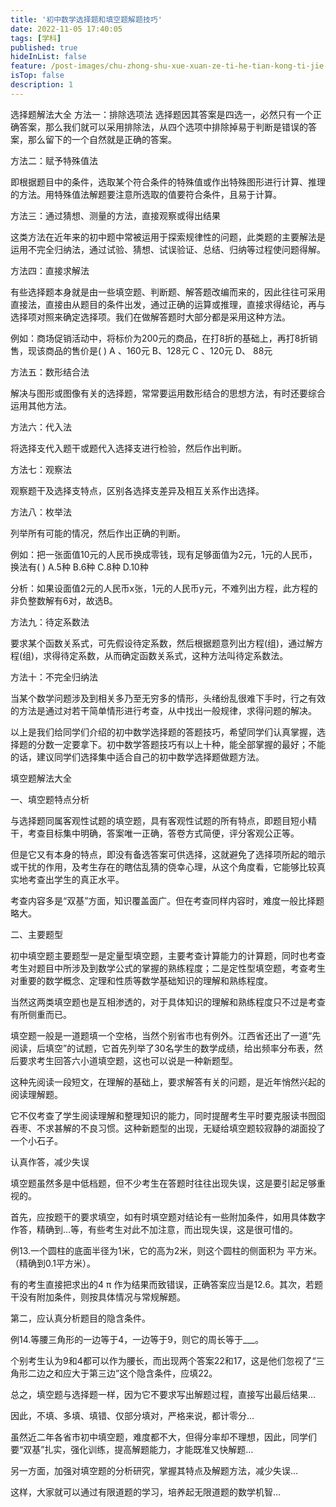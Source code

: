 ```yaml
---
title: '初中数学选择题和填空题解题技巧'
date: 2022-11-05 17:40:05
tags: [学科]
published: true
hideInList: false
feature: /post-images/chu-zhong-shu-xue-xuan-ze-ti-he-tian-kong-ti-jie-ti-ji-qiao.jpg
isTop: false
description: 1
---
```

选择题解法大全
方法一：排除选项法
选择题因其答案是四选一，必然只有一个正确答案，那么我们就可以采用排除法，从四个选项中排除掉易于判断是错误的答案，那么留下的一个自然就是正确的答案。

方法二：赋予特殊值法

即根据题目中的条件，选取某个符合条件的特殊值或作出特殊图形进行计算、推理的方法。用特殊值法解题要注意所选取的值要符合条件，且易于计算。

方法三：通过猜想、测量的方法，直接观察或得出结果

这类方法在近年来的初中题中常被运用于探索规律性的问题，此类题的主要解法是运用不完全归纳法，通过试验、猜想、试误验证、总结、归纳等过程使问题得解。

方法四：直接求解法

有些选择题本身就是由一些填空题、判断题、解答题改编而来的，因此往往可采用直接法，直接由从题目的条件出发，通过正确的运算或推理，直接求得结论，再与选择项对照来确定选择项。我们在做解答题时大部分都是采用这种方法。

例如：商场促销活动中，将标价为200元的商品，在打8折的基础上，再打8折销售，现该商品的售价是(   )
A 、160元 B、128元 C 、120元 D、 88元

方法五：数形结合法

解决与图形或图像有关的选择题，常常要运用数形结合的思想方法，有时还要综合运用其他方法。

方法六：代入法

将选择支代入题干或题代入选择支进行检验，然后作出判断。

方法七：观察法

观察题干及选择支特点，区别各选择支差异及相互关系作出选择。

方法八：枚举法

列举所有可能的情况，然后作出正确的判断。

例如：把一张面值10元的人民币换成零钱，现有足够面值为2元，1元的人民币，换法有(   )
A.5种  B.6种  C.8种 D.10种

分析：如果设面值2元的人民币x张，1元的人民币y元，不难列出方程，此方程的非负整数解有6对，故选B。

方法九：待定系数法

要求某个函数关系式，可先假设待定系数，然后根据题意列出方程(组)，通过解方程(组)，求得待定系数，从而确定函数关系式，这种方法叫待定系数法。

方法十：不完全归纳法

当某个数学问题涉及到相关多乃至无穷多的情形，头绪纷乱很难下手时，行之有效的方法是通过对若干简单情形进行考查，从中找出一般规律，求得问题的解决。

以上是我们给同学们介绍的初中数学选择题的答题技巧，希望同学们认真掌握，选择题的分数一定要拿下。初中数学答题技巧有以上十种，能全部掌握的最好；不能的话，建议同学们选择集中适合自己的初中数学选择题做题方法。



填空题解法大全

一、填空题特点分析

与选择题同属客观性试题的填空题，具有客观性试题的所有特点，即题目短小精干，考查目标集中明确，答案唯一正确，答卷方式简便，评分客观公正等。

但是它又有本身的特点，即没有备选答案可供选择，这就避免了选择项所起的暗示或干扰的作用，及考生存在的瞎估乱猜的侥幸心理，从这个角度看，它能够比较真实地考查出学生的真正水平。

考查内容多是“双基”方面，知识覆盖面广。但在考查同样内容时，难度一般比择题略大。

二、主要题型

初中填空题主要题型一是定量型填空题，主要考查计算能力的计算题，同时也考查考生对题目中所涉及到数学公式的掌握的熟练程度；二是定性型填空题，考查考生对重要的数学概念、定理和性质等数学基础知识的理解和熟练程度。

当然这两类填空题也是互相渗透的，对于具体知识的理解和熟练程度只不过是考查有所侧重而已。

填空题一般是一道题填一个空格，当然个别省市也有例外。江西省还出了一道“先阅读，后填空”的试题，它首先列举了30名学生的数学成绩，给出频率分布表，然后要求考生回答六小道填空题，这也可以说是一种新题型。

这种先阅读一段短文，在理解的基础上，要求解答有关的问题，是近年悄然兴起的阅读理解题。

它不仅考查了学生阅读理解和整理知识的能力，同时提醒考生平时要克服读书囫囵吞枣、不求甚解的不良习惯。这种新题型的出现，无疑给填空题较寂静的湖面投了一个小石子。 

认真作答，减少失误

填空题虽然多是中低档题，但不少考生在答题时往往出现失误，这是要引起足够重视的。

首先，应按题干的要求填空，如有时填空题对结论有一些附加条件，如用具体数字作答，精确到…等，有些考生对此不加注意，而出现失误，这是很可惜的。

例13.一个圆柱的底面半径为1米，它的高为2米，则这个圆柱的侧面积为   平方米。（精确到0.1平方米）。

有的考生直接把求出的4 π 作为结果而致错误，正确答案应当是12.6。其次，若题干没有附加条件，则按具体情况与常规解题。

第二，应认真分析题目的隐含条件。

例14.等腰三角形的一边等于4，一边等于9，则它的周长等于___。

个别考生认为9和4都可以作为腰长，而出现两个答案22和17，这是他们忽视了“三角形二边之和应大于第三边”这个隐含条件，应填22。

总之，填空题与选择题一样，因为它不要求写出解题过程，直接写出最后结果…

因此，不填、多填、填错、仅部分填对，严格来说，都计零分…

虽然近二年各省市初中填空题，难度都不大，但得分率却不理想，因此，同学们要“双基”扎实，强化训练，提高解题能力，才能既准又快解题…

另一方面，加强对填空题的分析研究，掌握其特点及解题方法，减少失误…

这样，大家就可以通过有限道题的学习，培养起无限道题的数学机智…

